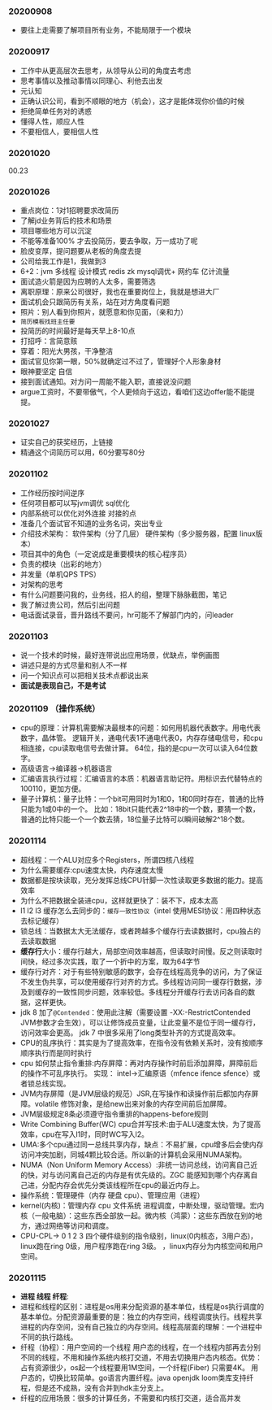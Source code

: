### 20200908
* 要往上走需要了解项目所有业务，不能局限于一个模块
### 20200917
* 工作中从更高层次去思考，从领导从公司的角度去考虑
* 思考事情以及推动事情以同理心、利他去出发
* 元认知
* 正确认识公司，看到不顺眼的地方（机会），这才是能体现你价值的时候
* 拒绝简单任务对的诱惑
* 懂得人性，顺应人性
* 不要相信人，要相信人性
### 20201020   
00.23
### 20201026  
* 重点岗位：1对1招聘要求改简历  
* 了解jd业务背后的技术和场景   
* 项目哪些地方可以沉淀  
* 不能等准备100% 才去投简历，要去争取，万一成功了呢  
* 脸皮变厚，提问题要从老板的角度去提
* 公司给我工作是1，我做到3    
* 6+2：jvm 多线程 设计模式 redis zk mysql调优+ 网约车 亿计流量   
* 面试造火箭是因为应聘的人太多，需要筛选    
* 离职原理：原来公司很好，我也在重要岗位上，我就是想进大厂  
* 面试机会只跟简历有关系，站在对方角度看问题    
* 照片：别人看到你照片，就愿意和你见面，（亲和力）  
* `简历模板找班主任要`  
* 投简历的时间最好是每天早上8-10点  
* 打招呼：言简意赅  
* 穿着：阳光大男孩，干净整洁  
* 面试官见你第一眼，50%就确定过不过了，管理好个人形象身材   
* 眼神要坚定 自信  
* 接到面试通知。对方问一周能不能入职，直接说没问题  
* argue工资时，不要带傲气，个人更倾向于这边，看咱们这边offer能不能提提。  

### 20201027  
* 证实自己的获奖经历，上链接  
* 精通这个词简历可以用，60分要写80分  
### 20201102  
* 工作经历按时间逆序  
* 任何项目都可以写jvm调优 sql优化  
* 内部系统可以优化对外连接 对接的点
* 准备几个面试官不知道的业务名词，突出专业  
* 介绍技术架构： 软件架构（分了几层） 硬件架构（多少服务器，配置 linux版本）  
* 项目其中的角色（一定说成是重要模块的核心程序员）  
* 负责的模块（出彩的地方）  
* 并发量（单机QPS TPS）
* 对架构的思考  
* 有什么问题要问我的，业务线，招人的组，整理下脉脉截图，笔记
* 我了解过贵公司，然后引出问题  
* 电话面试录音，晋升路线不要问，hr可能不了解部门内的，问leader  
### 20201103  
* 说一个技术的时候，最好连带说出应用场景，优缺点，举例画图
* 讲述只是的方式尽量和别人不一样  
* 问一个知识点可以把相关技术点都说出来  
* **面试是表现自己，不是考试**  

### 20201109 （操作系统） 
* cpu的原理：计算机需要解决最根本的问题：如何用机器代表数字。用电代表数字，晶体管。
逻辑开关，通电代表1不通电代表0，内存存储电信号，和cpu相连接，cpu读取电信号去做计算。
64位，指的是cpu一次可以读入64位数字。
* 高级语言->编译器->机器语言  
* 汇编语言执行过程：汇编语言的本质：机器语言助记符。用标识去代替特点的100110，更加方便。 
* 量子计算机：量子比特：一个bit可用同时为1和0，1和0同时存在，普通的比特只能为1或0中的一个。
比如：18bit只能代表2^18中的一个数，要猜一个数，普通的比特只能一个一个数去猜，18位量子比特可以瞬间破解2^18个数。

### 20201114  
* 超线程：一个ALU对应多个Registers，所谓四核八线程
* 为什么需要缓存:cpu速度太快，内存速度太慢   
* 数据都是按块读取，充分发挥总线CPU针脚一次性读取更多数据的能力。提高效率  
* 为什么不把数据全装进cpu，这样就更快了：装不下，成本太高
* l1 l2 l3 缓存怎么去同步的：`缓存一致性协议`（intel 使用MESI协议：用四种状态去标记缓存）
* 锁总线：当数据太大无法缓存，或者跨越多个缓存行去读数据时，cpu独占的去读取数据 
* **缓存行**大小：缓存行越大，局部空间效率越高，但读取时间慢。反之则读取时间快，经过多次实践，取了一个折中的方案，取为64字节
* 缓存行对齐：对于有些特别敏感的数字，会存在线程高竞争的访问，为了保证不发生伪共享，可以使用缓存行对齐的方式。多线程访问同一缓存行数据，涉及到缓存的一致性同步问题，效率较低。多线程分开缓存行去访问各自的数据，这样更快。
* jdk 8 加了`@Contended`：使用此注解（需要设置 -XX:-RestrictContended JVM参数才会生效），可以让修饰成员变量，让此变量不是位于同一缓存行，访问效率会更高。
jdk 7 中很多采用了long类型补齐的方式提高效率。
* CPU的乱序执行：其实是为了提高效率，在指令没有依赖关系时，没有按顺序顺序执行而是同时执行
* cpu 如何禁止指令重排:内存屏障：再对内存操作时前后添加屏障，屏障前后的操作不可乱序执行。 实现： intel->汇编原语（mfence ifence sfence）或者锁总线实现。
* JVM内存屏障（是JVM层级的规范）JSR,在写操作和读操作前后都加内存屏障。volatile 修饰对象，是给new出来对象的内存空间前后加屏障。
* JVM层级规定8条必须遵守指令重排的happens-before规则  
* Write Combining Buffer(WC) cpu合并写技术:由于ALU速度太快，为了提高效率，cpu在写入l1时，同时WC写入l2。
* UMA:多个cpu通过同一总线共享内存，缺点：不易扩展，cpu增多后会使内存访问冲突加剧，同城4颗比较合适。所以新的计算机会采用NUMA架构。
* NUMA（Non Uniform Memory Access）:非统一访问总线，访问离自己近的快，对与访问离自己近的内存是有优先级的。ZGC 能感知到哪个内存离自己进，分配内存会优先分类该线程所在cpu的最近内存上。
* 操作系统：管理硬件（内存 硬盘 cpu）、管理应用（进程）
* kernel(内核)：管理内存 cpu 文件系统 进程调度，中断处理，驱动管理。宏内核（一般电脑）：这些东西全部放一起。微内核（鸿蒙）：这些东西放在别的地方，通过网络等访问和调度。 
* CPU-CPL-> 0 1 2 3 四个硬件级别的指令级别，linux(0内核态，3用户态)，linux跑在ring 0级，用户程序跑在ring 3级。
，linux内存分为内核空间和用户空间。
### 20201115
* **进程 线程 纤程**:
* 进程和线程的区别：进程是os用来分配资源的基本单位，线程是os执行调度的基本单位。分配资源最重要的是：独立的内存空间，线程调度执行。线程共享进程的内存空间，没有自己独立的内存空间。线程高层面的理解：一个进程中不同的执行路线。
* 纤程（协程）：用户空间的一个线程 用户态的线程，在一个线程内部再去分别不同的线程，不用和操作系统内核打交道，不用去切换用户态内核态。优势：占有资源很少，os起一个线程要用1M空间，一个纤程(Fiber) 只需要4K。
用户态的，切换比较简单。go语言内置纤程。java openjdk loom类库支持纤程，但是还不成熟，没有合并到hdk主分支上。
* 纤程的应用场景：很多的计算任务，不需要和内核打交道，适合高并发

















































































